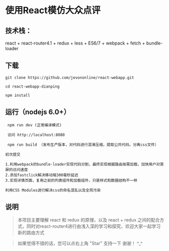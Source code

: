 # 使用React模仿大众点评

## 技术栈：
react + react-router4.1 + redux + less + ES6/7 + webpack + fetch + bundle-loader

## 下载

 	git clone https://github.com/jevononline/react-webapp.git

 	cd react-webapp-dianping

 	npm install

 ## 运行（nodejs 6.0+）
```
 npm run dev (正常编译模式)

 访问 http://localhost:8080

 npm run build （发布生产版本，对代码进行混淆压缩，提取公共代码，分离css文件）
```

```
初次提交
```

```
1.利用webpack的bundle-loader实现代码分割，最终实现根据路由按需加载，加快用户对首屏的访问速度
2.添加fastclick解决移动端300毫秒延迟
3.实现详情页面，复用之前的列表组件和加载组件，只是样式和数据结构不一样
```

```
利用CSS Modules进行解决css的命名混乱以及全局污染
```
## 说明

>  本项目主要理解 react 和 redux 的原理，以及 react + redux 之间的配合方式，同时对react-router4进行由浅入深的学习和探究，欢迎大家一起学习新的路由方式

>  如果觉得不错的话，您可以点右上角 "Star" 支持一下 谢谢！ ^_^

